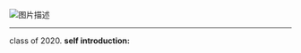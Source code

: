 ![图片描述](https://img2.baidu.com/it/u=1820050034,417475138&fm=253&fmt=auto&app=138&f=JPEG?w=492&h=500)
***
class of 2020.
**self introduction:**
